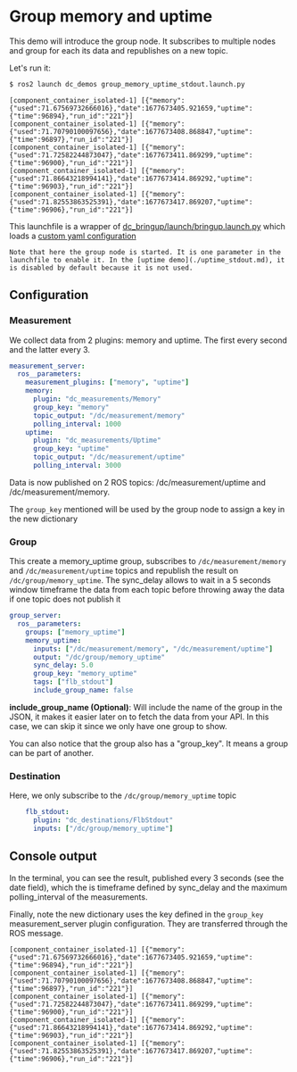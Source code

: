 # Group memory and uptime

This demo will introduce the group node. It subscribes to multiple nodes and group for each its data and republishes on a new topic.

Let's run it:

```bash
$ ros2 launch dc_demos group_memory_uptime_stdout.launch.py
```

```
[component_container_isolated-1] [{"memory":{"used":71.67569732666016},"date":1677673405.921659,"uptime":{"time":96894},"run_id":"221"}]
[component_container_isolated-1] [{"memory":{"used":71.70790100097656},"date":1677673408.868847,"uptime":{"time":96897},"run_id":"221"}]
[component_container_isolated-1] [{"memory":{"used":71.72582244873047},"date":1677673411.869299,"uptime":{"time":96900},"run_id":"221"}]
[component_container_isolated-1] [{"memory":{"used":71.86643218994141},"date":1677673414.869292,"uptime":{"time":96903},"run_id":"221"}]
[component_container_isolated-1] [{"memory":{"used":71.82553863525391},"date":1677673417.869207,"uptime":{"time":96906},"run_id":"221"}]
```

This launchfile is a wrapper of [dc_bringup/launch/bringup.launch.py](https://github.com/Minipada/ros2_data_collection/blob/humble/dc_bringup/launch/dc_bringup.launch.py) which loads a [custom yaml configuration](https://github.com/Minipada/ros2_data_collection/blob/humble/dc_demos/params/group_memory_uptime_stdout.yaml)

```admonish info
Note that here the group node is started. It is one parameter in the launchfile to enable it. In the [uptime demo](./uptime_stdout.md), it is disabled by default because it is not used.
```

## Configuration

### Measurement
We collect data from 2 plugins: memory and uptime. The first every second and the latter every 3.

```yaml
measurement_server:
  ros__parameters:
    measurement_plugins: ["memory", "uptime"]
    memory:
      plugin: "dc_measurements/Memory"
      group_key: "memory"
      topic_output: "/dc/measurement/memory"
      polling_interval: 1000
    uptime:
      plugin: "dc_measurements/Uptime"
      group_key: "uptime"
      topic_output: "/dc/measurement/uptime"
      polling_interval: 3000
```

Data is now published on 2 ROS topics: /dc/measurement/uptime and /dc/measurement/memory.

The `group_key` mentioned will be used by the group node to assign a key in the new dictionary

### Group

This create a memory_uptime group, subscribes to `/dc/measurement/memory` and `/dc/measurement/uptime` topics and republish the result on `/dc/group/memory_uptime`. The sync_delay allows to wait in a 5 seconds window timeframe the data from each topic before throwing away the data if one topic does not publish it

```yaml
group_server:
  ros__parameters:
    groups: ["memory_uptime"]
    memory_uptime:
      inputs: ["/dc/measurement/memory", "/dc/measurement/uptime"]
      output: "/dc/group/memory_uptime"
      sync_delay: 5.0
      group_key: "memory_uptime"
      tags: ["flb_stdout"]
      include_group_name: false
```

**include_group_name (Optional)**: Will include the name of the group in the JSON, it makes it easier later on to fetch the data from your API. In this case, we can skip it since we only have one group to show.

You can also notice that the group also has a "group_key". It means a group can be part of another.

### Destination

Here, we only subscribe to the `/dc/group/memory_uptime` topic

```yaml
    flb_stdout:
      plugin: "dc_destinations/FlbStdout"
      inputs: ["/dc/group/memory_uptime"]
```

## Console output

In the terminal, you can see the result, published every 3 seconds (see the date field), which the is timeframe defined by sync_delay and the maximum polling_interval of the measurements.

Finally, note the new dictionary uses the key defined in the `group_key` measurement_server plugin configuration. They are transferred through the ROS message.

```
[component_container_isolated-1] [{"memory":{"used":71.67569732666016},"date":1677673405.921659,"uptime":{"time":96894},"run_id":"221"}]
[component_container_isolated-1] [{"memory":{"used":71.70790100097656},"date":1677673408.868847,"uptime":{"time":96897},"run_id":"221"}]
[component_container_isolated-1] [{"memory":{"used":71.72582244873047},"date":1677673411.869299,"uptime":{"time":96900},"run_id":"221"}]
[component_container_isolated-1] [{"memory":{"used":71.86643218994141},"date":1677673414.869292,"uptime":{"time":96903},"run_id":"221"}]
[component_container_isolated-1] [{"memory":{"used":71.82553863525391},"date":1677673417.869207,"uptime":{"time":96906},"run_id":"221"}]
```
